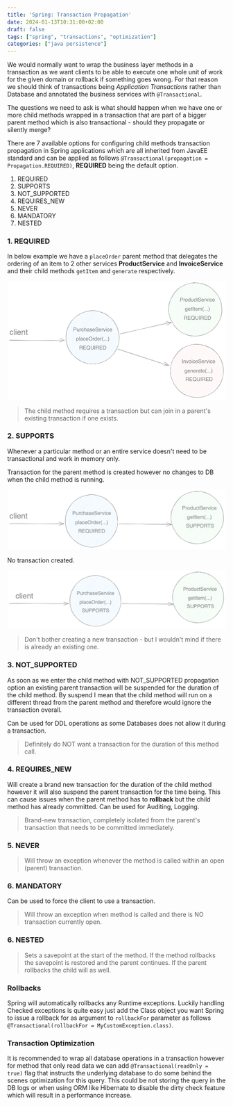 ```yaml
---
title: 'Spring: Transaction Propagation'
date: 2024-01-13T10:31:00+02:00
draft: false
tags: ["spring", "transactions", "optimization"]
categories: ["java persistence"]
---
```


We would normally want to wrap the business layer methods in a transaction as we want clients to be able to execute one
whole unit of work for the given domain or rollback if something goes wrong. For that reason we should think of
transactions being *Application Transactions* rather than Database and annotated the business services with
`@Transactional`.  

The questions we need to ask is what should happen when we have one or more child methods wrapped in a transaction that 
are part of a bigger parent method which is also transactional - should they propagate or silently merge?

There are 7 available options for configuring child methods transaction propagation in Spring applications which are 
all inherited from JavaEE standard and can be applied as follows `@Transactional(propagation = Propagation.REQUIRED)`, **REQUIRED**
being the default option.

1. REQUIRED
2. SUPPORTS 
3. NOT_SUPPORTED
4. REQUIRES_NEW
5. NEVER
6. MANDATORY
7. NESTED

### 1. REQUIRED

In below example we have a `placeOrder` parent method that delegates the ordering of an item to 2 other services 
**ProductService** and **InvoiceService** and their child methods `getItem` and `generate` respectively.

![required](image/txprop-required.png)

> The child method requires a transaction but can join in a parent's existing transaction if one exists.

### 2. SUPPORTS

Whenever a particular method or an entire service doesn't need to be transactional and work in memory only.

Transaction for the parent method is created however no changes to DB when the child method is running.

![supports](image/txprop-supports.png)

No transaction created.

![supports](image/txprop-supports2.png)
> Don't bother creating a new transaction - but I wouldn't mind if there is already an existing one.

### 3. NOT_SUPPORTED

As soon as we enter the child method with NOT_SUPPORTED propagation option an existing parent transaction will be 
suspended for the duration of the child method. By suspend I mean that the child method will run on a different 
thread from the parent method and therefore would ignore the transaction overall.

Can be used for DDL operations as 
some Databases does not allow it during a transaction.
> Definitely do NOT want a transaction for the duration of this method call.

### 4. REQUIRES_NEW

Will create a brand new transaction for the duration of the child method however it will also suspend the parent 
transaction for the time being. This can cause issues when the parent method has to **rollback** but the child 
method has already committed. Can be used for Auditing, Logging.

> Brand-new transaction, completely isolated from the parent's transaction that needs to be committed immediately.

### 5. NEVER

> Will throw an exception whenever the  method is called within an open (parent) transaction.


### 6. MANDATORY

Can be used to force the client to use a transaction.

> Will throw an exception when method is called and there is NO transaction currently open.

### 6. NESTED
> Sets a savepoint at the start of the method. If the method rollbacks the savepoint is restored and the parent 
> continues. If the parent rollbacks the child will as well.

### Rollbacks

Spring will automatically rollbacks any Runtime exceptions. Luckily handling Checked exceptions is quite easy just 
add the Class object you want Spring to issue a rollback for as argument to `rollbackFor` parameter as follows
`@Transactional(rollbackFor = MyCustomException.class)`.

### Transaction Optimization

It is recommended to wrap all database operations in a transaction however for method that only read data we can add 
`@Transactional(readOnly = true)` flag that instructs the underlying database to do some behind the scenes 
optimization for this query. This could be not storing the query in the DB logs or when using ORM like Hibernate to 
disable the dirty check feature which will result in a performance increase.